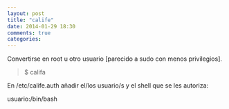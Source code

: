 ```yaml
---
layout: post
title: "calife"
date: 2014-01-29 18:30
comments: true
categories: 
---
```

Convertirse en root u otro usuario [parecido a sudo con menos privilegios].

>$ califa

En /etc/calife.auth añadir el/los usuario/s y el shell que se les autoriza:

usuario:/bin/bash

